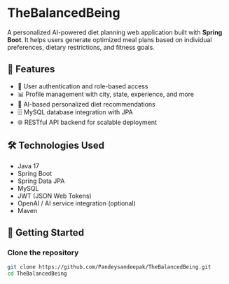 # TheBalancedBeing

A personalized AI-powered diet planning web application built with **Spring Boot**. It helps users generate optimized meal plans based on individual preferences, dietary restrictions, and fitness goals.

## 🧠 Features

- 🔐 User authentication and role-based access
- 📊 Profile management with city, state, experience, and more
- 🧮 AI-based personalized diet recommendations
- 🗄️ MySQL database integration with JPA
- 🌐 RESTful API backend for scalable deployment

## 🛠️ Technologies Used

- Java 17
- Spring Boot
- Spring Data JPA
- MySQL
- JWT (JSON Web Tokens)
- OpenAI / AI service integration (optional)
- Maven

## 🚀 Getting Started

### Clone the repository
```bash
git clone https://github.com/Pandeysandeepak/TheBalancedBeing.git
cd TheBalancedBeing
